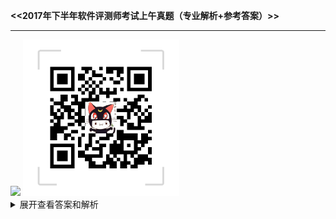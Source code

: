 **<<2017年下半年软件评测师考试上午真题（专业解析+参考答案）>>**

------
<img src="https://github.com/zytop/-/tree/master/pics/1.png" />
<img src="https://github.com/bailicangdu/vue2-elm/blob/master/screenshots/ewm.png" width="250" height="250"/>

<details>
<summary>展开查看答案和解析</summary>
<pre><code>
答案：B
解析：F1的值为38，不满足if条件，取表达式中最后一项，所以为输入错误。
</code></pre>
</details>
